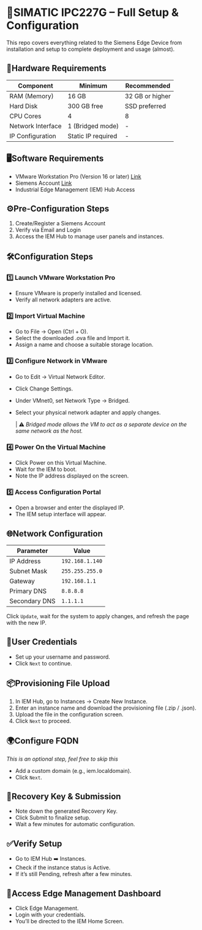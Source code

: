#  📘SIMATIC IPC227G – Full Setup & Configuration
This repo covers everything related to the Siemens Edge Device from installation and setup to complete deployment and usage (almost).

## 🧰Hardware Requirements

| Component | Minimum | Recommended |
|-----------|-----------|-----------|
| RAM (Memory) | 16 GB | 32 GB or higher |
| Hard Disk | 300 GB free | SSD preferred |
| CPU Cores | 4 | 8 |
| Network Interface | 1 (Bridged mode) | - |
| IP Configuration | Static IP required | - |

## 🖥️Software Requirements
- VMware Workstation Pro (Version 16 or later) [Link](https://www.vmware.com/products/desktop-hypervisor/workstation-and-fusion)
- Siemens Account [Link](https://www.siemens.com/global/en.html)
- Industrial Edge Management (IEM) Hub Access

## ⚙️Pre-Configuration Steps
1) Create/Register a Siemens Account
2) Verify via Email and Login
3) Access the IEM Hub to manage user panels and instances.

## 🛠️Configuration Steps
### 1️⃣ Launch VMware Workstation Pro
- Ensure VMware is properly installed and licensed.
- Verify all network adapters are active.

### 2️⃣ Import Virtual Machine
- Go to File → Open (Ctrl + O).
- Select the downloaded .ova file and Import it.
- Assign a name and choose a suitable storage location.

### 3️⃣ Configure Network in VMware
- Go to Edit → Virtual Network Editor.
- Click Change Settings.
- Under VMnet0, set Network Type → Bridged.
- Select your physical network adapter and apply changes.

  | ⚠️ _Bridged mode allows the VM to act as a separate device on the same network as the host._

### 4️⃣ Power On the Virtual Machine
- Click Power on this Virtual Machine.
- Wait for the IEM to boot.
- Note the IP address displayed on the screen.

### 5️⃣ Access Configuration Portal
- Open a browser and enter the displayed IP.
- The IEM setup interface will appear.

## 🌐Network Configuration

| Parameter | Value |
|-----------|-----------|
| IP Address | `192.168.1.140` |
| Subnet Mask | `255.255.255.0` | 
| Gateway | `192.168.1.1` |
| Primary DNS | `8.8.8.8` |
| Secondary DNS | `1.1.1.1` |

Click `Update`, wait for the system to apply changes, and refresh the page with the new IP.

## 🔑User Credentials
- Set up your username and password.
- Click `Next` to continue.

## 📦Provisioning File Upload

1) In IEM Hub, go to Instances → Create New Instance.
2) Enter an instance name and download the provisioning file (.zip / .json).
3) Upload the file in the configuration screen.
4) Click `Next` to proceed.

## 🌍Configure FQDN
_This is an optional step, feel free to skip this_
- Add a custom domain (e.g., iem.localdomain).
- Click `Next`.

## 🧾Recovery Key & Submission

- Note down the generated Recovery Key.
- Click Submit to finalize setup.
- Wait a few minutes for automatic configuration.

## ✅Verify Setup
- Go to IEM Hub ➡️ Instances.
- Check if the instance status is Active.
- If it’s still Pending, refresh after a few minutes.

## 📂Access Edge Management Dashboard
- Click Edge Management.
- Login with your credentials.
- You’ll be directed to the IEM Home Screen.
